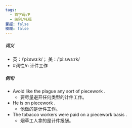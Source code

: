 ```yaml
---
tags:
  - 首字母/P
  - 级别/托福
掌握: false
模糊: false
---
```

##### 词义
- 英：/ˈpiːswɜːk/； 美：/ˈpiːswɜːrk/
- #词性/n  计件工作
##### 例句
- Avoid like the plague any sort of piecework .
	- 要尽量避开任何类型的计件工作。
- He is on piecework .
	- 他做的是计件工作。
- The tobacco workers were paid on a piecework basis .
	- 烟草工人拿的是计件报酬。
